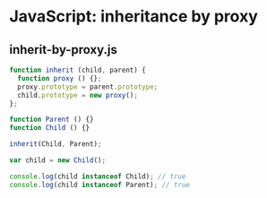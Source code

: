 # JavaScript: inheritance by proxy

## inherit-by-proxy.js

```javascript
function inherit (child, parent) {
  function proxy () {};
  proxy.prototype = parent.prototype;
  child.prototype = new proxy();
};

function Parent () {}
function Child () {}

inherit(Child, Parent);

var child = new Child();

console.log(child instanceof Child); // true
console.log(child instanceof Parent); // true
```

